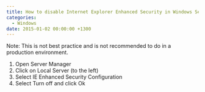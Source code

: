 ```yaml
---
title: How to disable Internet Explorer Enhanced Security in Windows Server 2012 R2
categories:
  - Windows
date: 2015-01-02 00:00:00 +1300
---
```

Note: This is not best practice and is not recommended to do in a production environment.

  1. Open Server Manager
  2. Click on Local Server (to the left)
  3. Select IE Enhanced Security Configuration
  4. Select Turn off and click Ok
